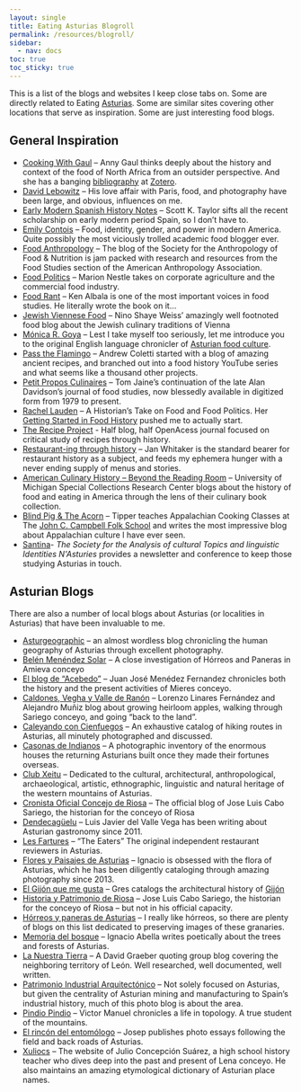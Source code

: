 ```yaml
---
layout: single
title: Eating Asturias Blogroll
permalink: /resources/blogroll/
sidebar:
  - nav: docs
toc: true
toc_sticky: true
---
```

This is a list of the blogs and websites I keep close tabs on. Some are directly related to Eating [Asturias](https://eatingasturias.com/wiki/Asturias "Asturias"). Some are similar sites covering other locations that serve as inspiration. Some are just interesting food blogs.

## General Inspiration
- [Cooking With Gaul](https://cookingwithgaul.com/) – Anny Gaul thinks deeply about the history and context of the food of North Africa from an outsider perspective. And she has a banging [bibliography](https://eatingasturias.com/wiki/Bibliography "Bibliography") at [Zotero](https://www.zotero.org/groups/2134761/mena_food_studies/library).
- [David Lebowitz](https://www.davidlebovitz.com/) – His love affair with Paris, food, and photography have been large, and obvious, influences on me.
- [Early Modern Spanish History Notes](https://emspanishhistorynotes.wordpress.com/) – Scott K. Taylor sifts all the recent scholarship on early modern period Spain, so I don’t have to.
- [Emily Contois](https://emilycontois.com/) – Food, identity, gender, and power in modern America. Quite possibly the most viciously trolled academic food blogger ever.
- [Food Anthropology](https://foodanthro.com/) – The blog of the Society for the Anthropology of Food & Nutrition is jam packed with research and resources from the Food Studies section of the American Anthropology Association.
- [Food Politics](https://www.foodpolitics.com/) – Marion Nestle takes on corporate agriculture and the commercial food industry.
- [Food Rant](https://kenalbala.blogspot.com/) – Ken Albala is one of the most important voices in food studies. He literally wrote the book on it…
- [Jewish Viennese Food](https://jewishviennesefood.com/) – Nino Shaye Weiss’ amazingly well footnoted food blog about the Jewish culinary traditions of Vienna
- [Mónica R. Goya](https://www.monicargoya.com/) – Lest I take myself too seriously, let me introduce you to the original English language chronicler of [Asturian food culture](https://www.foodsfromasturias.com/).
- [Pass the Flamingo](https://passtheflamingo.com/) – Andrew Coletti started with a blog of amazing ancient recipes, and branched out into a food history YouTube series and what seems like a thousand other projects.
- [Petit Propos Culinaires](https://prospectbooks.co.uk/ppc-petits-propos-culinaires/) – Tom Jaine’s continuation of the late Alan Davidson’s journal of food studies, now blessedly available in digitized form from 1979 to present.
- [Rachel Lauden](https://www.rachellaudan.com/blog) – A Historian’s Take on Food and Food Politics. Her [Getting Started in Food History](https://www.rachellaudan.com/getting-started-in-food-history) pushed me to actually start.
- [The Recipe Project](https://recipes.hypotheses.org) - Half blog, half OpenAcess journal focused on critical study of recipes through history.
- [Restaurant-ing through history](https://restaurant-ingthroughhistory.com/) – Jan Whitaker is the standard bearer for restaurant history as a subject, and feeds my ephemera hunger with a never ending supply of menus and stories.
- [American Culinary History – Beyond the Reading Room](https://apps.lib.umich.edu/blogs/beyond-reading-room/american-culinary-history) – University of Michigan Special Collections Research Center blogs about the history of food and eating in America through the lens of their culinary book collection.
- [Blind Pig & The Acorn](https://blindpigandtheacorn.com/) – Tipper teaches Appalachian Cooking Classes at The [John C. Campbell Folk School](https://www.folkschool.org/) and writes the most impressive blog about Appalachian culture I have ever seen.
- [Santina](http://asturianstudies.com/)- _The Society for the Analysis of cultural Topics and linguistic Identities N'Asturies_ provides a newsletter and conference to keep those studying Asturias in touch.

## Asturian Blogs
There are also a number of local blogs about Asturias (or localities in Asturias) that have been invaluable to me.

- [Asturgeographic](https://asturgeografic.blogspot.com/) – an almost wordless blog chronicling the human geography of Asturias through excellent photography.
- [Belén Menéndez Solar](https://belenmenendezsolar.blogspot.com/) – A close investigation of Hórreos and Paneras in Amieva conceyo
- [El blog de “Acebedo”](https://elblogdeacebedo.blogspot.com/) – Juan José Menédez Fernandez chronicles both the history and the present activities of Mieres conceyo.
- [Caldones, Vegha y Valle de Ranón](https://caldones.wordpress.com/) – Lorenzo Linares Fernández and Alejandro Muñiz blog about growing heirloom apples, walking through Sariego conceyo, and going “back to the land”.
- [Caleyando con Cienfuegos](https://pelescaleyes.blogspot.com/) – An exhaustive catalog of hiking routes in Asturias, all minutely photographed and discussed.
- [Casonas de Indianos](https://casonasdeindianos.blogspot.com/) – A photographic inventory of the enormous houses the returning Asturians built once they made their fortunes overseas.
- [Club Xeitu](http://www.xeitu.es/) – Dedicated to the cultural, architectural, anthropological, archaeological, artistic, ethnographic, linguistic and natural heritage of the western mountains of Asturias.
- [Cronista Oficial Concejo de Riosa](https://jlcabocronistariosa.blogspot.com/) – The official blog of Jose Luis Cabo Sariego, the historian for the conceyo of Riosa
- [Dendecagüelu](http://www.dendecaguelu.com/) – Luis Javier del Valle Vega has been writing about Asturian gastronomy since 2011.
- [Les Fartures](https://www.lesfartures.com/) – “The Eaters” The original independent restaurant reviewers in Asturias.
- [Flores y Paisajes de Asturias](https://ignacio56.blogspot.com/) – Ignacio is obsessed with the flora of Asturias, which he has been diligently cataloging through amazing photography since 2013.
- [El Gijón que me gusta](https://elgijonquemegusta.blogspot.com/) – Gres catalogs the architectural history of [Gijón](https://eatingasturias.com/wiki/Gij%C3%B3n "Gijón")
- [Historia y Patrimonio de Riosa](https://riosahistoria.blogspot.com/) – Jose Luis Cabo Sariego, the historian for the conceyo of Riosa – but not in his official capacity.
- [Hórreos y paneras de Asturias](https://horreosypanerasdeasturias.blogspot.com/) – I really like hórreos, so there are plenty of blogs on this list dedicated to preserving images of these granaries.
- [Memoria del bosque](https://memoriadelbosque.blogspot.com/) – Ignacio Abella writes poetically about the trees and forests of Asturias.
- [La Nuestra Tierra](https://lanuestratierra.blog/) – A David Graeber quoting group blog covering the neighboring territory of León. Well researched, well documented, well written.
- [Patrimonio Industrial Arquitectónico](https://patrindustrialquitectonico.blogspot.com/) – Not solely focused on Asturias, but given the centrality of Asturian mining and manufacturing to Spain’s industrial history, much of this photo blog is about the area.
- [Pindio Pindio](https://pindio-pindio.blogspot.com/) – Victor Manuel chronicles a life in topology. A true student of the mountains.
- [El rincón del entomólogo](https://rinconentomologo.blogspot.com/) – Josep publishes photo essays following the field and back roads of Asturias.
- [Xuliocs](https://www.xuliocs.com/) – The website of Julio Concepción Suárez, a high school history teacher who dives deep into the past and present of Lena conceyo. He also maintains an amazing etymological dictionary of Asturian place names.
